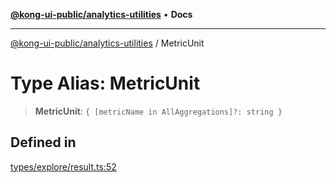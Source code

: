[**@kong-ui-public/analytics-utilities**](../README.md) • **Docs**

***

[@kong-ui-public/analytics-utilities](../README.md) / MetricUnit

# Type Alias: MetricUnit

> **MetricUnit**: `{ [metricName in AllAggregations]?: string }`

## Defined in

[types/explore/result.ts:52](https://github.com/Kong/public-ui-components/blob/main/packages/analytics/analytics-utilities/src/types/explore/result.ts#L52)
